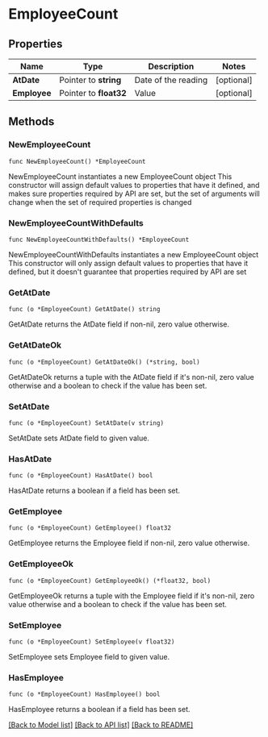 # EmployeeCount

## Properties

Name | Type | Description | Notes
------------ | ------------- | ------------- | -------------
**AtDate** | Pointer to **string** | Date of the reading | [optional] 
**Employee** | Pointer to **float32** | Value | [optional] 

## Methods

### NewEmployeeCount

`func NewEmployeeCount() *EmployeeCount`

NewEmployeeCount instantiates a new EmployeeCount object
This constructor will assign default values to properties that have it defined,
and makes sure properties required by API are set, but the set of arguments
will change when the set of required properties is changed

### NewEmployeeCountWithDefaults

`func NewEmployeeCountWithDefaults() *EmployeeCount`

NewEmployeeCountWithDefaults instantiates a new EmployeeCount object
This constructor will only assign default values to properties that have it defined,
but it doesn't guarantee that properties required by API are set

### GetAtDate

`func (o *EmployeeCount) GetAtDate() string`

GetAtDate returns the AtDate field if non-nil, zero value otherwise.

### GetAtDateOk

`func (o *EmployeeCount) GetAtDateOk() (*string, bool)`

GetAtDateOk returns a tuple with the AtDate field if it's non-nil, zero value otherwise
and a boolean to check if the value has been set.

### SetAtDate

`func (o *EmployeeCount) SetAtDate(v string)`

SetAtDate sets AtDate field to given value.

### HasAtDate

`func (o *EmployeeCount) HasAtDate() bool`

HasAtDate returns a boolean if a field has been set.

### GetEmployee

`func (o *EmployeeCount) GetEmployee() float32`

GetEmployee returns the Employee field if non-nil, zero value otherwise.

### GetEmployeeOk

`func (o *EmployeeCount) GetEmployeeOk() (*float32, bool)`

GetEmployeeOk returns a tuple with the Employee field if it's non-nil, zero value otherwise
and a boolean to check if the value has been set.

### SetEmployee

`func (o *EmployeeCount) SetEmployee(v float32)`

SetEmployee sets Employee field to given value.

### HasEmployee

`func (o *EmployeeCount) HasEmployee() bool`

HasEmployee returns a boolean if a field has been set.


[[Back to Model list]](../README.md#documentation-for-models) [[Back to API list]](../README.md#documentation-for-api-endpoints) [[Back to README]](../README.md)


